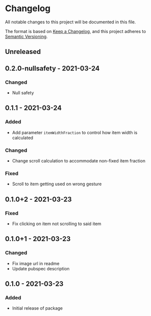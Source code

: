 # Changelog
All notable changes to this project will be documented in this file.

The format is based on [Keep a Changelog](https://keepachangelog.com/en/1.0.0/),
and this project adheres to [Semantic Versioning](https://semver.org/spec/v2.0.0.html).

## Unreleased
## 0.2.0-nullsafety - 2021-03-24
### Changed
- Null safety

## 0.1.1 - 2021-03-24
### Added
- Add parameter `itemWidthFraction` to control how item width is calculated

### Changed
- Change scroll calculation to accommodate non-fixed item fraction

### Fixed
- Scroll to item getting used on wrong gesture

## 0.1.0+2 - 2021-03-23
### Fixed
- Fix clicking on item not scrolling to said item

## 0.1.0+1 - 2021-03-23
### Changed
- Fix image url in readme
- Update pubspec description

## 0.1.0 - 2021-03-23
### Added
- Initial release of package
